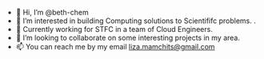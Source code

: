 - 👋 Hi, I’m @beth-chem
- 👀 I’m interested in building Computing solutions to Scientififc problems. .
- 🌱 Currently working for STFC in a team of Cloud Engineers. 
- 💞️ I’m looking to collaborate on some interesting projects in my area.
- 📫 You can reach me by my email liza.mamchits@gmail.com

<!---
beth-chem/beth-chem is a ✨ special ✨ repository because its `README.md` (this file) appears on your GitHub profile.
You can click the Preview link to take a look at your changes.
--->
